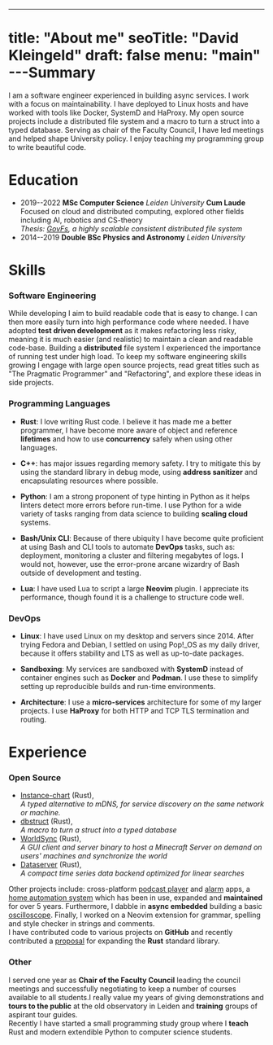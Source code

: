 ---
title: "About me"
seoTitle: "David Kleingeld"
draft: false
menu: "main"
---Summary
=======
I am a software engineer experienced in building async services. I work with a focus on maintainability. I have deployed to Linux hosts and have worked with tools like Docker, SystemD and HaProxy. My open source projects include a distributed file system and a macro to turn a struct into a typed database. Serving as chair of the Faculty Council, I have led meetings and helped shape University policy. I enjoy teaching my programming group to write beautiful code.

Education
=======
- 2019--2022 **MSc Computer Science** _Leiden University_ **Cum Laude**  
Focused on cloud and distributed computing, explored other fields including AI, robotics and CS-theory   
 *Thesis: [GovFs](https://davidsk.dev/thesis), a highly scalable consistent distributed file system*
- 2014--2019 **Double BSc Physics and Astronomy** _Leiden University_   


Skills
=======
### Software Engineering

While developing I aim to build readable code that is easy to change. I can then more easily turn into high performance code where needed. I have adopted **test driven development** as it makes refactoring less risky, meaning it is much easier (and realistic) to maintain a clean and readable code-base. Building a **distributed** file system I experienced the importance of running test under high load. To keep my software engineering skills growing I engage with large open source projects, read great titles such as "The Pragmatic Programmer" and "Refactoring", and explore these ideas in side projects.

### Programming Languages

- **Rust**: I love writing Rust code. I believe it has made me a better programmer, I have become more aware of object and reference **lifetimes** and how to use **concurrency** safely when using other languages. 

- **C++**: has major issues regarding memory safety. I try to mitigate this by using the standard library in debug mode, using **address sanitizer** and encapsulating resources where possible. 

- **Python**: I am a strong proponent of type hinting in Python as it helps linters detect more errors before run-time. I use Python for a wide variety of tasks ranging from data science to building **scaling cloud** systems.

- **Bash/Unix CLI**: Because of there ubiquity I have become quite proficient at using Bash and CLI tools to automate **DevOps** tasks, such as: deployment, monitoring a cluster and filtering megabytes of logs. I would not, however, use the error-prone arcane wizardry of Bash outside of development and testing.

- **Lua**: I have used Lua to script a large **Neovim** plugin. I appreciate its performance, though found it is a challenge to structure code well.



### DevOps

- **Linux**: I have used Linux on my desktop and servers since 2014. After trying Fedora and Debian, I settled on using Pop!_OS as my daily driver, because it offers stability and LTS as well as up-to-date packages. 	

- **Sandboxing**: My services are sandboxed with **SystemD** instead of container engines such as **Docker** and **Podman**. I use these to simplify setting up reproducible builds and run-time environments.

- **Architecture**: I use a **micro-services** architecture for some of my larger projects. I use **HaProxy** for both HTTP and TCP TLS termination and routing.



Experience
=======
### Open Source

- [Instance-chart](https://crates.io/crates/instance-chart) (Rust),   
_A typed alternative to mDNS, for service discovery on the same network or machine._
- [dbstruct](https://github.com/dvdsk/dbstruct) (Rust),   
_A macro to turn a struct into a typed database_
- [WorldSync](https://github.com/dvdsk/WorldSync) (Rust),   
_A GUI client and server binary to host a Minecraft Server on demand on users' machines and synchronize the world_
- [Dataserver](https://github.com/dvdsk/dataserver) (Rust),   
_A compact time series data backend optimized for linear searches_



Other projects include: cross-platform [podcast player](https://github.com/dvdsk/pods) and [alarm](https://github.com/dvdsk/alarm) apps, a [home automation system](https://github.com/dvdsk/HomeAutomation) which has been in use, expanded and **maintained** for over 5 years. Furthermore, I dabble in **async embedded** building a basic [oscilloscope](https://github.com/dvdsk/rustyscopes). Finally, I worked on a Neovim extension for grammar, spelling and style checker in strings and comments.  
I have contributed code to various projects on **GitHub** and recently contributed a [proposal](https://github.com/rust-lang/libs-team/issues/55) for expanding the **Rust** standard library.
### Other
I served one year as **Chair of the Faculty Council** leading the council meetings and successfully negotiating to keep a number of courses available to all students.I really value my years of giving demonstrations and **tours to the public** at the old observatory in Leiden and **training** groups of aspirant tour guides.  
Recently I have started a small programming study group where I **teach** Rust and modern extendible Python to computer science students.